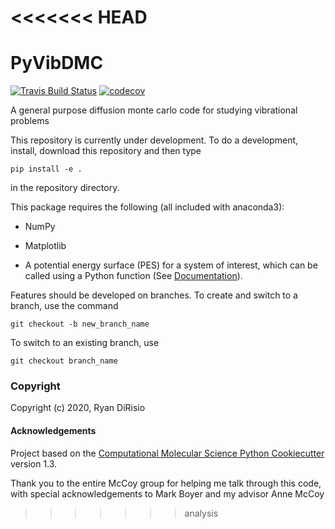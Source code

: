 <<<<<<< HEAD
=======
PyVibDMC
==============================
[//]: # (Badges)
[![Travis Build Status](https://travis-ci.com/rjdirisio/PyVibDMC.svg?branch=master)](https://travis-ci.com/rjdirisio/PyVibDMC)
[![codecov](https://codecov.io/gh/rjdirisio/PyVibDMC/branch/master/graph/badge.svg)](https://codecov.io/gh/rjdirisio/PyVibDMC/branch/master)


A general purpose diffusion monte carlo code for studying vibrational problems

This repository is currently under development. To do a development, install, download this repository and then type

`pip install -e .`

in the repository directory.

This package requires the following (all included with anaconda3):

- NumPy

- Matplotlib

- A potential energy surface (PES) for a system of interest, which can be called using a Python function 
(See [Documentation](https://pyvibdmc.readthedocs.io/en/latest/potentials.html)).

Features should be developed on branches. To create and switch to a branch, use the command

`git checkout -b new_branch_name`

To switch to an existing branch, use

`git checkout branch_name`


### Copyright

Copyright (c) 2020, Ryan DiRisio


#### Acknowledgements
 
Project based on the 
[Computational Molecular Science Python Cookiecutter](https://github.com/molssi/cookiecutter-cms) version 1.3.

Thank you to the entire McCoy group for helping me talk through this code, with special acknowledgements to Mark Boyer and my advisor Anne McCoy
>>>>>>> analysis

